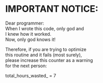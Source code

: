 # IMPORTANT NOTICE:

Dear programmer:  
When I wrote this code, only god and  
I knew how it worked.  
Now, only god knows it!  

Therefore, if you are trying to optimize  
this routine and it fails (most surely),  
please increase this counter as a warning  
for the next person:

total_hours_wasted_ = 7
